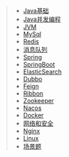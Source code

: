 > * [Java基础](guide_index/001-Java基础)
> * [Java并发编程](guide_index/002-Java并发编程)
> * [JVM](guide_index/003-JVM)
> * [MySql](guide_index/004-MySql)
> * [Redis](guide_index/005-Redis)
> * [消息队列](guide_index/006-消息队列)
> * [Spring](guide_index/007-Spring)
> * [SpringBoot](guide_index/008-SpringBoot)
> * [ElasticSearch](guide_index/009-ElasticSearch)
> * [Dubbo](guide_index/010-Dubbo)
> * [Feign](guide_index/011-Feign)
> * [Ribbon](guide_index/012-Ribbon)
> * [Zookeeper](guide_index/013-Zookeeper)
> * [Nacos](guide_index/014-Nacos)
> * [Docker](guide_index/015-Docker)
> * [网络和安全](guide_index/016-网络和安全)
> * [Nginx](guide_index/017-Nginx)
> * [Linux](guide_index/018-Linux)
> * [场景题](guide_index/019-场景题)

  

